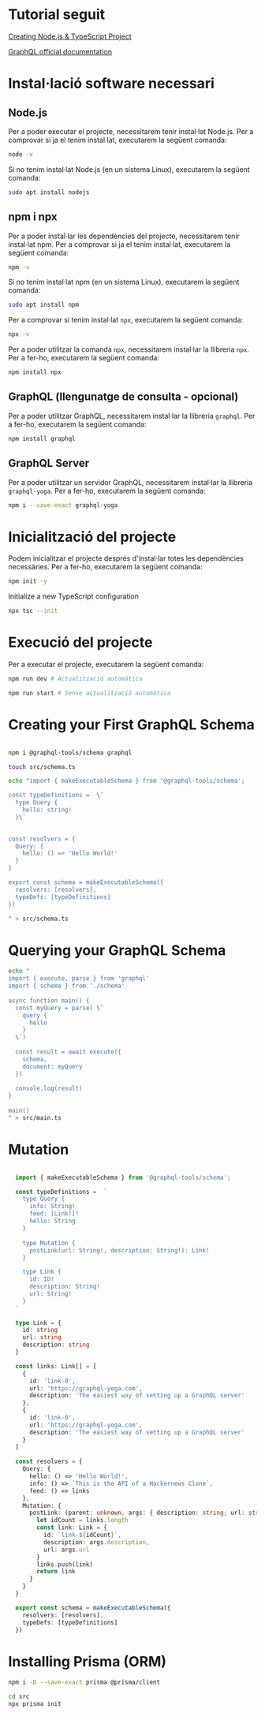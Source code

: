 # Tutorial seguit

[Creating Node.js & TypeScript Project](https://the-guild.dev/graphql/yoga-server/tutorial/basic/01-project-setup)

[GraphQL official documentation](https://graphql.org/learn/)

# Instal·lació software necessari

## Node.js
Per a poder executar el projecte, necessitarem tenir instal·lat Node.js. Per a comprovar si ja el tenim instal·lat, executarem la següent comanda:

```bash
node -v
```

Si no tenim instal·lat Node.js (en un sistema Linux), executarem la següent comanda:

```bash
sudo apt install nodejs
```

## npm i npx
Per a poder instal·lar les dependències del projecte, necessitarem tenir instal·lat npm. Per a comprovar si ja el tenim instal·lat, executarem la següent comanda:

```bash
npm -v
```

Si no tenim instal·lat npm (en un sistema Linux), executarem la següent comanda:

```bash
sudo apt install npm
```

Per a comprovar si tenim instal·lat `npx`, executarem la següent comanda:

```bash
npx -v
```

Per a poder utilitzar la comanda `npx`, necessitarem instal·lar la llibreria `npx`. Per a fer-ho, executarem la següent comanda:

```bash
npm install npx
```

## GraphQL (llengunatge de consulta - opcional)
Per a poder utilitzar GraphQL, necessitarem instal·lar la llibreria `graphql`. Per a fer-ho, executarem la següent comanda:

```bash
npm install graphql 
```

## GraphQL Server 
Per a poder utilitzar un servidor GraphQL, necessitarem instal·lar la llibreria `graphql-yoga`. Per a fer-ho, executarem la següent comanda:

```bash
npm i --save-exact graphql-yoga
```


# Inicialització del projecte

Podem inicialitzar el projecte després d'instal·lar totes les dependències necessàries. Per a fer-ho, executarem la següent comanda:

```bash
npm init -y
```

Initialize a new TypeScript configuration

```bash
npx tsc --init
```

# Execució del projecte

Per a executar el projecte, executarem la següent comanda:

```bash
npm run dev # Actualització automàtica
```

```bash
npm run start # Sense actualització automàtica
```
# Creating your First GraphQL Schema

```bash

npm i @graphql-tools/schema graphql

touch src/schema.ts

echo "import { makeExecutableSchema } from '@graphql-tools/schema';

const typeDefinitions =  \`
  type Query { 
    hello: string! 
  }\`

  
const resolvers = {
  Query: {
    hello: () => 'Hello World!'
  }
}

export const schema = makeExecutableSchema({
  resolvers: [resolvers],
  typeDefs: [typeDefinitions]
})

" > src/schema.ts 

```
# Querying your GraphQL Schema

```bash
echo "
import { execute, parse } from 'graphql'
import { schema } from './schema'
 
async function main() {
  const myQuery = parse( \`
    query {
      hello
    }
  \`)
 
  const result = await execute({
    schema,
    document: myQuery
  })
 
  console.log(result)
}
 
main()
" > src/main.ts
```

# Mutation

```TypeScript

  import { makeExecutableSchema } from '@graphql-tools/schema';

  const typeDefinitions =  `
    type Query {
      info: String!
      feed: [Link!]!
      hello: String
    }
    
    type Mutation {
      postLink(url: String!, description: String!): Link!
    }

    type Link {
      id: ID!
      description: String!
      url: String!
    } 
  `

  type Link = {
    id: string
    url: string
    description: string
  }

  const links: Link[] = [
    {
      id: 'link-0',
      url: 'https://graphql-yoga.com',
      description: 'The easiest way of setting up a GraphQL server'
    },
    {
      id: 'link-0',
      url: 'https://graphql-yoga.com',
      description: 'The easiest way of setting up a GraphQL server'
    }
  ]
  
  const resolvers = {
    Query: {
      hello: () => 'Hello World!',
      info: () => `This is the API of a Hackernews Clone`,
      feed: () => links
    },
    Mutation: {
      postLink: (parent: unknown, args: { description: string; url: string }) => {
        let idCount = links.length
        const link: Link = {
          id: `link-${idCount}`,
          description: args.description,
          url: args.url
        }
        links.push(link)
        return link
      }
    }
  }

  export const schema = makeExecutableSchema({
    resolvers: [resolvers],
    typeDefs: [typeDefinitions]
  })

```

# Installing Prisma (ORM)

```bash
npm i -D --save-exact prisma @prisma/client
```

```bash
cd src
npx prisma init
```
